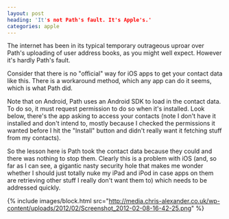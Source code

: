 ```yaml
---
layout: post
heading: 'It's not Path's fault. It's Apple's.'
categories: apple
---
```


The internet has been in its typical temporary outrageous uproar over Path's uploading of user address books, as you might well expect. However it's hardly Path's fault.

Consider that there is no "official" way for iOS apps to get your contact data like this. There is a workaround method, which any app can do it seems, which is what Path did.

Note that on Android, Path uses an Android SDK to load in the contact data. To do so, it must request permission to do so when it's installed. Look below, there's the app asking to access your contacts (note I don't have it installed and don't intend to, mostly because I checked the permissions it wanted before I hit the "Install" button and didn't really want it fetching stuff from my contacts).

So the lesson here is Path took the contact data because they could and there was nothing to stop them. Clearly this is a problem with iOS (and, so far as I can see, a gigantic nasty security hole that makes me wonder whether I should just totally nuke my iPad and iPod in case apps on them are retrieving other stuff I really don't want them to) which needs to be addressed quickly.

{% include images/block.html src="http://media.chris-alexander.co.uk/wp-content/uploads/2012/02/Screenshot_2012-02-08-16-42-25.png" %}